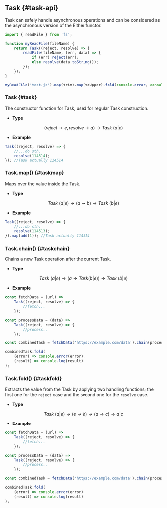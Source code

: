 ## Task {#task-api}

Task can safely handle asynchronous operations and can be considered as the asynchronous version of the Either functor.

```js
import { readFile } from 'fs';

function myReadFile(fileName) {
	return Task((reject, resolve) => {
		readFile(fileName, (err, data) => {
			if (err) reject(err);
			else resolve(data.toString());
		});
	});
}

myReadFile('test.js').map(trim).map(toUpper).fold(console.error, console.log);
```

### Task {#task}

The constructor function for Task, used for regular Task construction.

- **Type**

$$
(reject \to e, resolve \to a) \to Task\ (a|e)
$$

- **Example**

```js
Task((reject, resolve) => {
	//...do sth.
	resolve(114514);
}); //Task actually 114514
```

### Task.map() {#taskmap}

Maps over the value inside the Task.

- **Type**

$$
Task\ (a|e) \to (a \to b) \to Task\ (b|e)
$$

- **Example**

```js
Task((reject, resolve) => {
	//...do sth.
	resolve(114513);
}).map(add(1)); //Task actually 114514
```

### Task.chain() {#taskchain}

Chains a new Task operation after the current Task.

- **Type**

$$
Task\ (a|e) \to (a \to Task(b|e)) \to Task\ (b|e)
$$

- **Example**

```js
const fetchData = (url) =>
	Task((reject, resolve) => {
		//fetch...
	});

const processData = (data) =>
	Task((reject, resolve) => {
		//process..
	});

const combinedTask = fetchData('https://example.com/data').chain(processData);

combinedTask.fold(
	(error) => console.error(error),
	(result) => console.log(result)
);
```

### Task.fold() {#taskfold}

Extracts the value from the Task by applying two handling functions; the first one for the `reject` case and the second one for the `resolve` case.

- **Type**

$$
Task\ (a|e) \to (e \to b) \to (a \to c) \to a|c
$$

- **Example**

```js
const fetchData = (url) =>
	Task((reject, resolve) => {
		//fetch...
	});

const processData = (data) =>
	Task((reject, resolve) => {
		//process..
	});

const combinedTask = fetchData('https://example.com/data').chain(processData);

combinedTask.fold(
	(error) => console.error(error),
	(result) => console.log(result)
);
```
